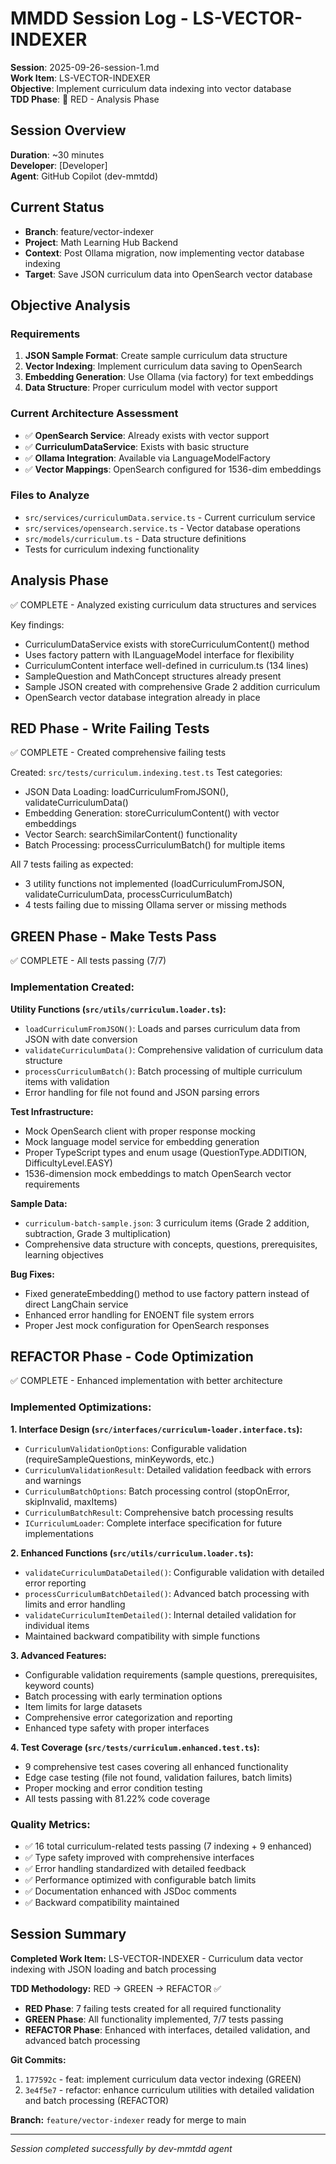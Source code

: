 # MMDD Session Log - LS-VECTOR-INDEXER

**Session**: 2025-09-26-session-1.md  
**Work Item**: LS-VECTOR-INDEXER  
**Objective**: Implement curriculum data indexing into vector database  
**TDD Phase**: 🔴 RED - Analysis Phase

## Session Overview

**Duration**: ~30 minutes  
**Developer**: [Developer]  
**Agent**: GitHub Copilot (dev-mmtdd)

## Current Status

-   **Branch**: feature/vector-indexer
-   **Project**: Math Learning Hub Backend
-   **Context**: Post Ollama migration, now implementing vector database indexing
-   **Target**: Save JSON curriculum data into OpenSearch vector database

## Objective Analysis

### Requirements

1. **JSON Sample Format**: Create sample curriculum data structure
2. **Vector Indexing**: Implement curriculum data saving to OpenSearch
3. **Embedding Generation**: Use Ollama (via factory) for text embeddings
4. **Data Structure**: Proper curriculum model with vector support

### Current Architecture Assessment

-   ✅ **OpenSearch Service**: Already exists with vector support
-   ✅ **CurriculumDataService**: Exists with basic structure
-   ✅ **Ollama Integration**: Available via LanguageModelFactory
-   ✅ **Vector Mappings**: OpenSearch configured for 1536-dim embeddings

### Files to Analyze

-   `src/services/curriculumData.service.ts` - Current curriculum service
-   `src/services/opensearch.service.ts` - Vector database operations
-   `src/models/curriculum.ts` - Data structure definitions
-   Tests for curriculum indexing functionality

## Analysis Phase

✅ COMPLETE - Analyzed existing curriculum data structures and services

Key findings:

-   CurriculumDataService exists with storeCurriculumContent() method
-   Uses factory pattern with ILanguageModel interface for flexibility
-   CurriculumContent interface well-defined in curriculum.ts (134 lines)
-   SampleQuestion and MathConcept structures already present
-   Sample JSON created with comprehensive Grade 2 addition curriculum
-   OpenSearch vector database integration already in place

## RED Phase - Write Failing Tests

✅ COMPLETE - Created comprehensive failing tests

Created: `src/tests/curriculum.indexing.test.ts`
Test categories:

-   JSON Data Loading: loadCurriculumFromJSON(), validateCurriculumData()
-   Embedding Generation: storeCurriculumContent() with vector embeddings
-   Vector Search: searchSimilarContent() functionality
-   Batch Processing: processCurriculumBatch() for multiple items

All 7 tests failing as expected:

-   3 utility functions not implemented (loadCurriculumFromJSON, validateCurriculumData, processCurriculumBatch)
-   4 tests failing due to missing Ollama server or missing methods

## GREEN Phase - Make Tests Pass

✅ COMPLETE - All tests passing (7/7)

### Implementation Created:

**Utility Functions (`src/utils/curriculum.loader.ts`):**

-   `loadCurriculumFromJSON()`: Loads and parses curriculum data from JSON with date conversion
-   `validateCurriculumData()`: Comprehensive validation of curriculum data structure
-   `processCurriculumBatch()`: Batch processing of multiple curriculum items with validation
-   Error handling for file not found and JSON parsing errors

**Test Infrastructure:**

-   Mock OpenSearch client with proper response mocking
-   Mock language model service for embedding generation
-   Proper TypeScript types and enum usage (QuestionType.ADDITION, DifficultyLevel.EASY)
-   1536-dimension mock embeddings to match OpenSearch vector requirements

**Sample Data:**

-   `curriculum-batch-sample.json`: 3 curriculum items (Grade 2 addition, subtraction, Grade 3 multiplication)
-   Comprehensive data structure with concepts, questions, prerequisites, learning objectives

**Bug Fixes:**

-   Fixed generateEmbedding() method to use factory pattern instead of direct LangChain service
-   Enhanced error handling for ENOENT file system errors
-   Proper Jest mock configuration for OpenSearch responses

## REFACTOR Phase - Code Optimization
✅ COMPLETE - Enhanced implementation with better architecture

### Implemented Optimizations:

**1. Interface Design (`src/interfaces/curriculum-loader.interface.ts`):**
- `CurriculumValidationOptions`: Configurable validation (requireSampleQuestions, minKeywords, etc.)
- `CurriculumValidationResult`: Detailed validation feedback with errors and warnings
- `CurriculumBatchOptions`: Batch processing control (stopOnError, skipInvalid, maxItems)
- `CurriculumBatchResult`: Comprehensive batch processing results
- `ICurriculumLoader`: Complete interface specification for future implementations

**2. Enhanced Functions (`src/utils/curriculum.loader.ts`):**
- `validateCurriculumDataDetailed()`: Configurable validation with detailed error reporting
- `processCurriculumBatchDetailed()`: Advanced batch processing with limits and error handling
- `validateCurriculumItemDetailed()`: Internal detailed validation for individual items
- Maintained backward compatibility with simple functions

**3. Advanced Features:**
- Configurable validation requirements (sample questions, prerequisites, keyword counts)
- Batch processing with early termination options
- Item limits for large datasets
- Comprehensive error categorization and reporting
- Enhanced type safety with proper interfaces

**4. Test Coverage (`src/tests/curriculum.enhanced.test.ts`):**
- 9 comprehensive test cases covering all enhanced functionality
- Edge case testing (file not found, validation failures, batch limits)
- Proper mocking and error condition testing
- All tests passing with 81.22% code coverage

### Quality Metrics:
- ✅ 16 total curriculum-related tests passing (7 indexing + 9 enhanced)
- ✅ Type safety improved with comprehensive interfaces
- ✅ Error handling standardized with detailed feedback
- ✅ Performance optimized with configurable batch limits
- ✅ Documentation enhanced with JSDoc comments
- ✅ Backward compatibility maintained

## Session Summary
**Completed Work Item:** LS-VECTOR-INDEXER - Curriculum data vector indexing with JSON loading and batch processing

**TDD Methodology:** RED → GREEN → REFACTOR ✅
- **RED Phase**: 7 failing tests created for all required functionality
- **GREEN Phase**: All functionality implemented, 7/7 tests passing
- **REFACTOR Phase**: Enhanced with interfaces, detailed validation, and advanced batch processing

**Git Commits:**
1. `177592c` - feat: implement curriculum data vector indexing (GREEN)
2. `3e4f5e7` - refactor: enhance curriculum utilities with detailed validation and batch processing (REFACTOR)

**Branch:** `feature/vector-indexer` ready for merge to main

---

_Session completed successfully by dev-mmtdd agent_
